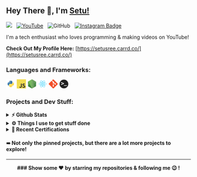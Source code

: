 ## Hey There 👋, I'm [Setu!](https://github.com/SetuCoder/)

![](https://komarev.com/ghpvc/?username=SetuCoder&color=green)
&nbsp; [![YouTube](https://img.shields.io/badge/YouTube-Channel-%23E62117)](https://www.youtube.com/channel/UCk9NemgIV0TcGEtvrqU4kOA) 
&nbsp; ![GitHub](https://img.shields.io/github/followers/SetuCoder?label=Follow%20Me%21&style=social)
&nbsp; [![Instagram Badge](https://img.shields.io/badge/-Instagram-e4405f?style=flat-square&logo=Instagram&logoColor=white)](https://instagram.com/setusteknow/) 

I'm a tech enthusiast who loves programming & making videos on YouTube!

**Check Out My Profile Here:** [https://setusree.carrd.co/](https://setusree.carrd.co/)

### Languages and Frameworks:
<code><img height="25" src="https://raw.githubusercontent.com/github/explore/80688e429a7d4ef2fca1e82350fe8e3517d3494d/topics/python/python.png" alt="python"></code>
<code><img height="25" src="https://raw.githubusercontent.com/github/explore/80688e429a7d4ef2fca1e82350fe8e3517d3494d/topics/javascript/javascript.png" alt="javascript"></code>
<code><img height="25" src="https://raw.githubusercontent.com/github/explore/80688e429a7d4ef2fca1e82350fe8e3517d3494d/topics/nodejs/nodejs.png" alt="nodejs"></code>
<code><img height="25" src="https://raw.githubusercontent.com/github/explore/80688e429a7d4ef2fca1e82350fe8e3517d3494d/topics/react/react.png" alt="react"></code>
<code><img height="25" src="https://raw.githubusercontent.com/devicons/devicon/master/icons/git/git-original.svg" alt="git"></code>
<code><img height="25" src="https://raw.githubusercontent.com/github/explore/80688e429a7d4ef2fca1e82350fe8e3517d3494d/topics/terminal/terminal.png" alt="terminal"></code>

### Projects and Dev Stuff:
<details>	
  <summary><b>⚡  Github Stats</b></summary>
<img height="180em" src="https://github-readme-stats.vercel.app/api?username=SetuCoder&show_icons=true&hide_border=true" />
<img height="180em" src="https://github-readme-stats.vercel.app/api/top-langs/?username=SetuCoder&exclude_repo=KNN-Image-Classification&show_icons=true&hide_border=true&layout=compact&langs_count=8"/>
</details>

<details>	
  <br />
  <summary><b>⚙️  Things I use to get stuff done</b></summary>
  	<ul>
  	    <li><b>OS:</b> macOS Big Sur (main)</li>
	    <li><b>Laptop: </b> MacBook Air 2017 (i7, 256) and Acer Swift 5 (i5, 512)</li>
  	    <li><b>Browser: </b> Chrome & Firefox</li>
	    <li><b>Code Editor:</b> VSCode ❤ , PyCharm and Snack Editor</li>
            <li><b>macOS Terminal with node.js, python & git</li>
	</ul>	
</details>

<details>
  <summary><b>📝  Recent Certifications</b></summary>
	    <ol><b>Google IT Automation with Python [Coursera]:</b> <br/> <ol>
	    <ol> <a href="https://www.coursera.org/account/accomplishments/verify/P6ADVYCYJFHN">Crash Course on Python</a> <br/> </ol>
	    <ol> <a href="https://www.coursera.org/account/accomplishments/verify/GK3YKXZZ8V46">Using Python to Interact with the Operating System </a> </ol>
</details>

#### ➠ Not only the pinned projects, but there are a lot more projects to explore!

<hr/>
	  
<div align="center">
	### Show some ❤️ by starring my repositories & following me 😉 !
</div>
